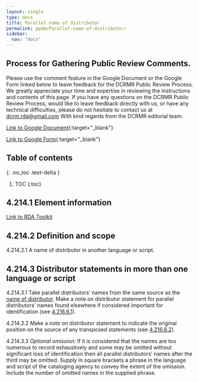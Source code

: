 ```yaml
---
layout: single
type: docs
title: Parallel name of distributor
permalink: ppdm/Parallel-name-of-distributor/
sidebar:
  nav: "docs"
---
```


## Process for Gathering Public Review Comments.
Please use the comment feature in the Google Document or the Google Form linked below to leave feedback for the DCRMR Public Review Process.  We greatly appreciate your time and expertise in reviewing the instructions and contents of this page.  If you have any questions on the DCRMR Public Review Process, would like to leave feedback directly with us, or have any technical difficulties, please do not hesitate to contact us at dcrm.rda@gmail.com  With kind regards from the DCRMR editorial team.

[Link to Google Document](https://docs.google.com/document/d/1CDY_xnOfSEHPnnZNO0MmU27UlsVw4yc4XP_HKzgaDBo/edit){:target="_blank"}

[Link to Google Form](https://docs.google.com/forms/d/e/1FAIpQLSdNtJkbY1mngdTcvCoB7zZcpaIuuKHvlbyiidP-QunDy14VcQ/viewform){:target="_blank"}

## Table of contents
{: .no_toc .text-delta }

1. TOC
{:toc}

## 4.214.1 Element information

[Link to RDA Toolkit](https://beta.rdatoolkit.org/Content/Index?externalId=en-US_ala-fe253018-c149-3a20-9fdb-c9c17faa0ac0)

## 4.214.2 Definition and scope

<a name="4.214.2.1">4.214.2.1</a> A name of distributor in another language or script.

## 4.214.3 Distributor statements in more than one language or script

<a name="4.214.3.1">4.214.3.1</a> Take parallel distributors’ names from the same source as the [name of distributor](/DCRMR/ppdm/Name-of-distributor/). Make a note on distributor statement for  parallel distributors’ names found elsewhere if considered important for identification (see [4.216.6.1](/DCRMR/ppdm/Note-on-distribution-statement/#4.216.6.1)).

<a name="4.214.3.2">4.214.3.2</a> Make a note on distributor statement to indicate the original position on the source of any transposed statements (see [4.216.6.2](/DCRMR/ppdm/Note-on-distribution-statement/#4.216.6.2)). 

<a name="4.214.3.3">4.214.3.3</a> *Optional omission:* If it is considered that the names are too numerous to record exhaustively and some may be omitted without significant loss of identification then all parallel distributors’ names after the third may be omitted. Supply in square brackets a phrase in the language and script of the cataloging agency to convey the extent of the omission. Include the number of omitted names in the supplied phrase.